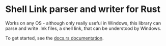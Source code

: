# Shell Link parser and writer for Rust

Works on any OS - although only really useful in Windows, this library can parse and write
.lnk files, a shell link, that can be understood by Windows.

To get started, see the [docs.rs documentation](https://docs.rs/lnk/).